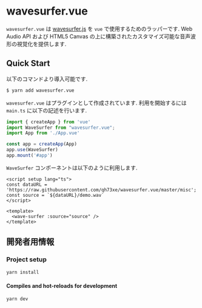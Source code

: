 # wavesurfer.vue

`wavesurfer.vue` は [wavesurfer.js](https://wavesurfer-js.org/) を `vue` で使用するためのラッパーです.
Web Audio API および HTML5 Canvas の上に構築されたカスタマイズ可能な音声波形の視覚化を提供します.

## Quick Start

以下のコマンドより導入可能です.

```bash
$ yarn add wavesurfer.vue
```

`wavesurfer.vue` はプラグインとして作成されています.
利用を開始するには `main.ts` に以下の記述を行います.

```typescript
import { createApp } from 'vue'
import WaveSurfer from "wavesurfer.vue";
import App from './App.vue'

const app = createApp(App)
app.use(WaveSurfer)
app.mount('#app')
```

`WaveSurfer` コンポーネントは以下のように利用します.

```vue
<script setup lang="ts">
const dataURL = 'https://raw.githubusercontent.com/qh73xe/wavesurfer.vue/master/misc';
const source = `${dataURL}/demo.wav`
</script>

<template>
  <wave-surfer :source="source" />
</template>
```

## 開発者用情報

### Project setup

```bash
yarn install
```

#### Compiles and hot-reloads for development

```bash
yarn dev
```
